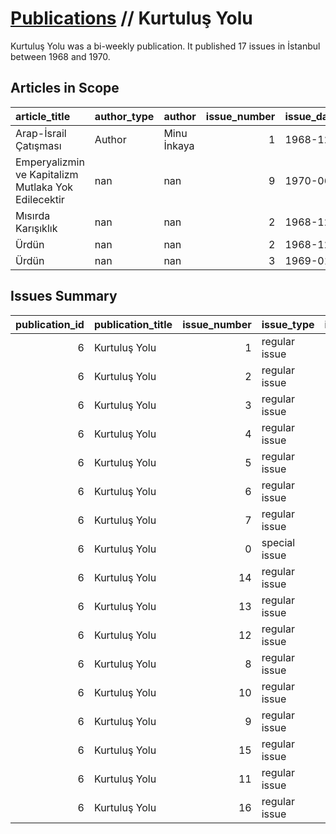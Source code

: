 # [Publications](firstlevel_publications.md) // Kurtuluş Yolu

Kurtuluş Yolu was a bi-weekly publication. It published 17 issues in İstanbul between 1968 and 1970.

## Articles in Scope

| article_title                                       | author_type   | author      |   issue_number | issue_date   |   pages |
|:----------------------------------------------------|:--------------|:------------|---------------:|:-------------|--------:|
| Arap-İsrail Çatışması                               | Author        | Minu İnkaya |              1 | 1968-12      |       2 |
| Emperyalizmin ve Kapitalizm Mutlaka Yok Edilecektir | nan           | nan         |              9 | 1970-06      |       3 |
| Mısırda Karışıklık                                  | nan           | nan         |              2 | 1968-12      |       2 |
| Ürdün                                               | nan           | nan         |              2 | 1968-12      |       2 |
| Ürdün                                               | nan           | nan         |              3 | 1969-01      |       2 |

## Issues Summary

|   publication_id | publication_title   |   issue_number | issue_type    |   issue_year |   issue_month |   issue_day | printing_house_name   |
|-----------------:|:--------------------|---------------:|:--------------|-------------:|--------------:|------------:|:----------------------|
|                6 | Kurtuluş Yolu       |              1 | regular issue |         1968 |            12 |           1 | Hermon Matbaası       |
|                6 | Kurtuluş Yolu       |              2 | regular issue |         1968 |            12 |          15 | Hermon Matbaası       |
|                6 | Kurtuluş Yolu       |              3 | regular issue |         1969 |             1 |           1 | Hermon Matbaası       |
|                6 | Kurtuluş Yolu       |              4 | regular issue |         1969 |             1 |          17 | Hermon Matbaası       |
|                6 | Kurtuluş Yolu       |              5 | regular issue |         1969 |           nan |         nan | nan                   |
|                6 | Kurtuluş Yolu       |              6 | regular issue |         1969 |             2 |          15 | Hermon Matbaası       |
|                6 | Kurtuluş Yolu       |              7 | regular issue |         1969 |             3 |           1 | Hermon Matbaası       |
|                6 | Kurtuluş Yolu       |              0 | special issue |         1970 |             6 |          16 | nan                   |
|                6 | Kurtuluş Yolu       |             14 | regular issue |         1970 |            10 |          15 | Haşmet Matbaası       |
|                6 | Kurtuluş Yolu       |             13 | regular issue |         1970 |             9 |          25 | Haşmet Matbaası       |
|                6 | Kurtuluş Yolu       |             12 | regular issue |         1970 |             8 |          31 | Haşmet Matbaası       |
|                6 | Kurtuluş Yolu       |              8 | regular issue |         1970 |             5 |          16 | Hermon Matbaası       |
|                6 | Kurtuluş Yolu       |             10 | regular issue |         1970 |           nan |         nan | nan                   |
|                6 | Kurtuluş Yolu       |              9 | regular issue |         1970 |             6 |           5 | Hermon Matbaası       |
|                6 | Kurtuluş Yolu       |             15 | regular issue |         1970 |           nan |         nan | nan                   |
|                6 | Kurtuluş Yolu       |             11 | regular issue |         1970 |             8 |           6 | nan                   |
|                6 | Kurtuluş Yolu       |             16 | regular issue |         1970 |            11 |          23 | Tur Matbaası          |